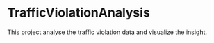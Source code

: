 # TrafficViolationAnalysis
This project analyse the traffic violation data and visualize the insight. 
